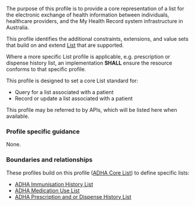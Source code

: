 The purpose of this profile is to provide a core representation of a list for the electronic exchange of health information between individuals, healthcare providers, and the My Health Record system infrastructure in Australia.

This profile identifies the additional constraints, extensions, and value sets that build on and extend [List](http://hl7.org/fhir/R4/list.html) that are supported. 

Where a more specific List profile is applicable, e.g. prescription or dispense history list, an implementation **SHALL** ensure the resource conforms to that specific profile.

This profile is designed to set a core List standard for:
* Query for a list associated with a patient
* Record or update a list associated with a patient

This profile may be referred to by APIs, which will be listed here when available.


### Profile specific guidance
None.


### Boundaries and relationships
These profiles build on this profile ([ADHA Core List](StructureDefinition-dh-list-core-1.html)) to define specific lists:
* [ADHA Immunisation History List](StructureDefinition-dh-list-immunization-1.html)
* [ADHA Medication Use List](StructureDefinition-dh-list-medication-use-1.html) 
* [ADHA Prescription and or Dispense History List](StructureDefinition-dh-list-medication-pdl-1.html)


